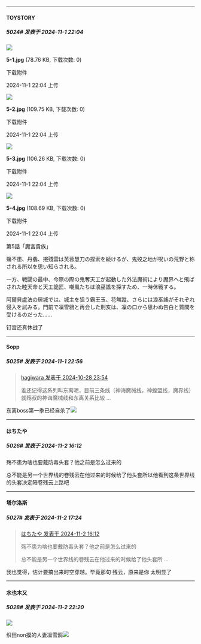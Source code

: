 ﻿
*****

####  TOYSTORY  
##### 5024#       发表于 2024-11-1 22:04

<img src="https://img.saraba1st.com/forum/202411/01/220432akjnak7upv3b7zn7.jpg" referrerpolicy="no-referrer">

<strong>5-1.jpg</strong> (78.76 KB, 下载次数: 0)

下载附件

2024-11-1 22:04 上传

<img src="https://img.saraba1st.com/forum/202411/01/220433o26efjuuxfyzjw9p.jpg" referrerpolicy="no-referrer">

<strong>5-2.jpg</strong> (109.75 KB, 下载次数: 0)

下载附件

2024-11-1 22:04 上传

<img src="https://img.saraba1st.com/forum/202411/01/220434ybvb2dibzv1at9dd.jpg" referrerpolicy="no-referrer">

<strong>5-3.jpg</strong> (106.26 KB, 下载次数: 0)

下载附件

2024-11-1 22:04 上传

<img src="https://img.saraba1st.com/forum/202411/01/220436tiibckxmn53wxt12.jpg" referrerpolicy="no-referrer">

<strong>5-4.jpg</strong> (108.69 KB, 下载次数: 0)

下载附件

2024-11-1 22:04 上传

第5話「魔宮貴族」

殤不患、丹翡、捲殘雲は芙蓉慧刀の探索を続けるが、鬼歿之地が呪いの荒野と称される所以を思い知らされる。

一方、戦闘の最中、今際の際の鬼奪天工が起動した外法魔術により魔界へと飛ばされた睦天命と天工詭匠、嘲風たちは浪巫謠を探すため、一時休戦する。

阿爾貝盧法の居城では、城主を狙う霸王玉、花無蹤、さらには浪巫謠がそれぞれ侵入を試みる。門前で凜雪鴉と再会した刑亥は、凜の口から思わぬ告白と質問を受けるのだった......

钉宫还真休战了


*****

####  Sopp  
##### 5025#       发表于 2024-11-1 22:56

<blockquote><a href="httphttps://bbs.saraba1st.com/2b/forum.php?mod=redirect&amp;goto=findpost&amp;pid=66564276&amp;ptid=1770999" target="_blank">hagiwara 发表于 2024-10-28 23:54</a>

谁还记得这系列叫东离呢，目前三条线（神诲魔械线，神蝗盟线，魔界线）就殇叔的神诲魔械线和东离关系比较 ...</blockquote>
东离boss第一季已经自杀了<img src="https://static.saraba1st.com/image/smiley/face2017/002.png" referrerpolicy="no-referrer">


*****

####  はちたや  
##### 5026#       发表于 2024-11-2 16:12

殇不患为啥也要戴防毒头套？他之前是怎么过来的

总不能是另一个世界线的卷残云在他过来的时候给了他头套所以他看到这条世界线的头套决定陪卷残云上路吧


*****

####  塔尔洛斯  
##### 5027#       发表于 2024-11-2 17:24

<blockquote><a href="httphttps://bbs.saraba1st.com/2b/forum.php?mod=redirect&amp;goto=findpost&amp;pid=66602329&amp;ptid=1770999" target="_blank">はちたや 发表于 2024-11-2 16:12</a>

殇不患为啥也要戴防毒头套？他之前是怎么过来的

总不能是另一个世界线的卷残云在他过来的时候给了他头套所 ...</blockquote>
我也觉得，估计要搞出来时空穿越。毕竟那句 残云，原来是你 太明显了


*****

####  水也木又  
##### 5028#       发表于 2024-11-2 22:20

<img src="https://p.sda1.dev/20/e6c90d06605b8f170c79d75aae9c0925/CMP_20241102221904267.jpg" referrerpolicy="no-referrer">

织田non摸的人妻凛雪鸦<img src="https://static.saraba1st.com/image/smiley/face2017/067.png" referrerpolicy="no-referrer">

